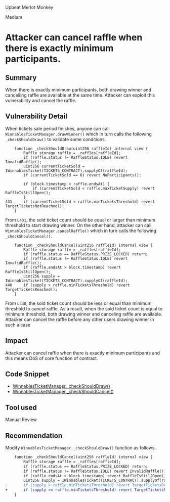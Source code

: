 Upbeat Merlot Monkey

Medium

# Attacker can cancel raffle when there is exactly minimum participants.

## Summary
When there is exactly minimum participants, both drawing winner and cancelling raffle are available at the same time.
Attacker can exploit this vulnerability and cancel the raffle.

## Vulnerability Detail
When tickets sale period finishes, anyone can call `WinnablesTicketManager.drawWinner()` which in turn calls the following `_checkShouldDraw()` to validate some conditions.
```solidity
    function _checkShouldDraw(uint256 raffleId) internal view {
        Raffle storage raffle = _raffles[raffleId];
        if (raffle.status != RaffleStatus.IDLE) revert InvalidRaffle();
        uint256 currentTicketSold = IWinnablesTicket(TICKETS_CONTRACT).supplyOf(raffleId);
        if (currentTicketSold == 0) revert NoParticipants();

        if (block.timestamp < raffle.endsAt) {
            if (currentTicketSold < raffle.maxTicketSupply) revert RaffleIsStillOpen();
        }
431     if (currentTicketSold < raffle.minTicketsThreshold) revert TargetTicketsNotReached();
    }
```
From `L431`, the sold ticket count should be equal or larger than minimum threshold to start drawing winner.
On the other hand, attacker can call `WinnablesTicketManager.cancelRaffle()` which in turn calls the following `_checkShouldCancel()`.
```solidity
    function _checkShouldCancel(uint256 raffleId) internal view {
        Raffle storage raffle = _raffles[raffleId];
        if (raffle.status == RaffleStatus.PRIZE_LOCKED) return;
        if (raffle.status != RaffleStatus.IDLE) revert InvalidRaffle();
        if (raffle.endsAt > block.timestamp) revert RaffleIsStillOpen();
        uint256 supply = IWinnablesTicket(TICKETS_CONTRACT).supplyOf(raffleId);
440     if (supply > raffle.minTicketsThreshold) revert TargetTicketsReached();
    }
```
From `L440`, the sold ticket count should be less or equal than minimum threshold to cancel raffle.
As a result, when the sold ticket count is equal to minimum threshold, both drawing winner and canceling raffle are available.
Attacker can cancel the raffle before any other users drawing winner in such a case

## Impact
Attacker can cancel raffle when there is exactly minimum participants and this means DoS of core function of contract.

## Code Snippet
- [WinnablesTicketManager._checkShouldDraw()](https://github.com/sherlock-audit/2024-08-winnables-raffles/blob/main/public-contracts/contracts/WinnablesTicketManager.sol#L431)
- [WinnablesTicketManager._checkShouldCancel()](https://github.com/sherlock-audit/2024-08-winnables-raffles/blob/main/public-contracts/contracts/WinnablesTicketManager.sol#L440)

## Tool used

Manual Review

## Recommendation
Modify `WinnablesTicketManager._checkShouldDraw()` function as follows.
```diff
    function _checkShouldCancel(uint256 raffleId) internal view {
        Raffle storage raffle = _raffles[raffleId];
        if (raffle.status == RaffleStatus.PRIZE_LOCKED) return;
        if (raffle.status != RaffleStatus.IDLE) revert InvalidRaffle();
        if (raffle.endsAt > block.timestamp) revert RaffleIsStillOpen();
        uint256 supply = IWinnablesTicket(TICKETS_CONTRACT).supplyOf(raffleId);
-       if (supply > raffle.minTicketsThreshold) revert TargetTicketsReached();
+       if (supply >= raffle.minTicketsThreshold) revert TargetTicketsReached();
    }
```
